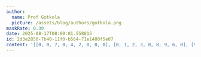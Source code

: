 ```yaml
---
author:
  name: Prof Gotkola
  picture: /assets/blog/authors/gotkola.png
maskRate: 0.39
date: 2025-08-17T08:00:01.558815
id: 2d3e2850-7b40-11f0-b564-71e1480f5e87
content: '[[0, 0, 7, 0, 4, 2, 0, 0, 0], [0, 1, 2, 3, 0, 8, 9, 6, 0], [9, 0, 3, 6, 5, 1, 0, 0, 7], [0, 0, 1, 4, 2, 0, 5, 8, 6], [8, 0, 0, 5, 3, 7, 2, 1, 4], [2, 0, 4, 8, 1, 0, 3, 7, 0], [6, 2, 5, 7, 9, 0, 0, 4, 1], [7, 0, 9, 0, 0, 0, 0, 0, 2], [1, 0, 0, 2, 6, 5, 7, 9, 0]]'
---
```

